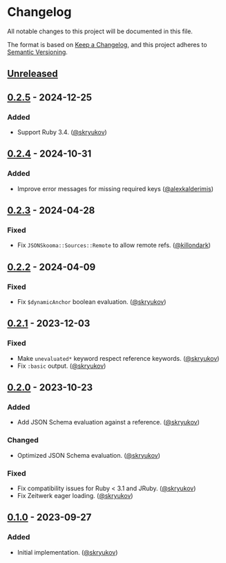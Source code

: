 # Changelog

All notable changes to this project will be documented in this file.

The format is based on [Keep a Changelog],
and this project adheres to [Semantic Versioning].

## [Unreleased]

## [0.2.5] - 2024-12-25

### Added

- Support Ruby 3.4. ([@skryukov])

## [0.2.4] - 2024-10-31

### Added

- Improve error messages for missing required keys ([@alexkalderimis])

## [0.2.3] - 2024-04-28

### Fixed

- Fix `JSONSkooma::Sources::Remote` to allow remote refs. ([@killondark])

## [0.2.2] - 2024-04-09

### Fixed

- Fix `$dynamicAnchor` boolean evaluation. ([@skryukov])

## [0.2.1] - 2023-12-03

### Fixed

- Make `unevaluated*` keyword respect reference keywords. ([@skryukov])
- Fix `:basic` output. ([@skryukov])

## [0.2.0] - 2023-10-23

### Added

- Add JSON Schema evaluation against a reference. ([@skryukov])

### Changed

- Optimized JSON Schema evaluation. ([@skryukov])

### Fixed

- Fix compatibility issues for Ruby < 3.1 and JRuby. ([@skryukov])
- Fix Zeitwerk eager loading. ([@skryukov])

## [0.1.0] - 2023-09-27

### Added

- Initial implementation. ([@skryukov])

[@alexkalderimis]: https://github.com/alexkalderimis
[@killondark]: https://github.com/killondark
[@skryukov]: https://github.com/skryukov

[Unreleased]: https://github.com/skryukov/json_skooma/compare/v0.2.5...HEAD
[0.2.5]: https://github.com/skryukov/json_skooma/compare/v0.2.4...v0.2.5
[0.2.4]: https://github.com/skryukov/json_skooma/compare/v0.2.3...v0.2.4
[0.2.3]: https://github.com/skryukov/json_skooma/compare/v0.2.2...v0.2.3
[0.2.2]: https://github.com/skryukov/json_skooma/compare/v0.2.1...v0.2.2
[0.2.1]: https://github.com/skryukov/json_skooma/compare/v0.2.0...v0.2.1
[0.2.0]: https://github.com/skryukov/json_skooma/compare/v0.1.0...v0.2.0
[0.1.0]: https://github.com/skryukov/json_skooma/commits/v0.1.0

[Keep a Changelog]: https://keepachangelog.com/en/1.0.0/
[Semantic Versioning]: https://semver.org/spec/v2.0.0.html
